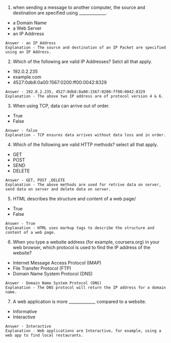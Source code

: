 


1. when sending a message to another computer, the source and destination are specified using _____________.
- a Domain Name
- a Web Server
- an IP Addrress
```
Answer - an IP Address
Explanation - The source and destination of an IP Packet are specified using an IP Address.
```

2. Which of the following are valid IP Addresses? Selct all that apply.
- 192.0.2.235
- example.com
- 4527:0db8:0a00:1567:0200:ff00:0042:8329
```
Answer - 192.0.2.235, 4527:0db8:0a00:1567:0200:ff00:0042:8329
Explanation - The above two IP address are of protocol version 4 & 6.
```

3. When using TCP, data can arrive out of order.
- True
- False
```
Answer - false
Explanation - TCP ensures data arrives without data loss and in order.
```

4. Which of the following are valid HTTP methods? select all that apply.
- GET
- POST
- SEND
- DELETE
```
Answer - GET, POST ,DELETE
Explanation - The above methods are used for retrive data on server, send data on server and delete data on server.
```

5. HTML describes the structure and content of a web page/
- True
- False
```
Answer - True
Explanation - HTML uses markup tags to describe the structure and content of a web page.
```

6. When you type a website address (for example, coursera.org) in your web browser, which protocol is used to find the IP address of the website?
- Internet Message Access Protocol (IMAP)
- File Transfer Protocol (FTP)
- Domain Name System Protocol (DNS)
```
Answer - Domain Name System Protocol (DNS)
Explanation - The DNS protocol will return the IP address for a domain name.
```

7. A web application is more _____________ compared to a website.
- Informative
- Interactive
```
Answer - Interactive
Explanation - Web applications are Interactive, for example, using a web app to find local restaurants.
```